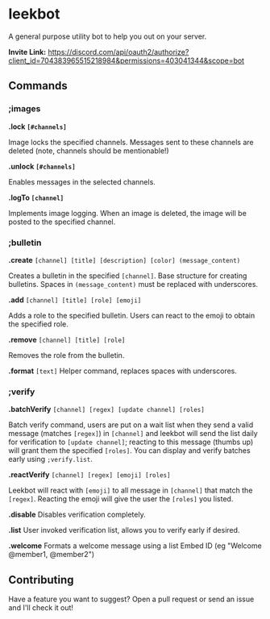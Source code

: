 # leekbot

A general purpose utility bot to help you out on your server.

**Invite Link:** https://discord.com/api/oauth2/authorize?client_id=704383965515218984&permissions=403041344&scope=bot

## Commands

### ;images
**.lock `[#channels]`**

Image locks the specified channels. Messages sent to these channels are deleted (note, channels should be mentionable!)

**.unlock `[#channels]`**

Enables messages in the selected channels.

**.logTo `[channel]`**

Implements image logging. When an image is deleted, the image will be posted to the specified channel.

### ;bulletin
**.create** `[channel] [title] [description] [color] (message_content)`

Creates a bulletin in the specified `[channel]`. Base structure for creating bulletins. Spaces in `(message_content)` must be replaced with underscores.

**.add** `[channel] [title] [role] [emoji]`

Adds a role to the specified bulletin. Users can react to the emoji to obtain the specified role.

**.remove** `[channel] [title] [role]`

Removes the role from the bulletin.

**.format** `[text]`
Helper command, replaces spaces with underscores.

### ;verify

**.batchVerify** `[channel] [regex] [update channel] [roles]`

Batch verify command, users are put on a wait list when they send a valid message (matches `[regex]`) in `[channel]` and leekbot will send the list daily for verification to `[update channel]`; reacting to this message (thumbs up) will grant them the specified `[roles]`. You can display and verify batches early using `;verify.list`.

**.reactVerify** `[channel] [regex] [emoji] [roles]`

Leekbot will react with `[emoji]` to all message in `[channel]` that match the `[regex]`. Reacting the emoji will give the user the `[roles]` you listed.

**.disable**
Disables verification completely.

**.list**
User invoked verification list, allows you to verify early if desired.

**.welcome**
Formats a welcome message using a list Embed ID (eg "Welcome @member1, @member2")

## Contributing
Have a feature you want to suggest? Open a pull request or send an issue and I'll check it out!
